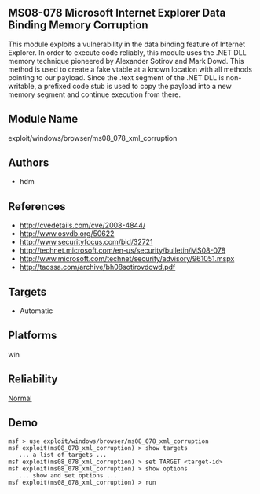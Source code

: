 ## MS08-078 Microsoft Internet Explorer Data Binding Memory Corruption

This module exploits a vulnerability in the data binding 
feature of Internet Explorer. In order to execute code 
reliably, this module uses the .NET DLL memory technique 
pioneered by Alexander Sotirov and Mark Dowd. This method is 
used to create a fake vtable at a known location with all 
methods pointing to our payload. Since the .text segment of 
the .NET DLL is non-writable, a prefixed code stub is used 
to copy the payload into a new memory segment and continue 
execution from there.


## Module Name
exploit/windows/browser/ms08_078_xml_corruption

## Authors
* hdm


## References
* http://cvedetails.com/cve/2008-4844/
* http://www.osvdb.org/50622
* http://www.securityfocus.com/bid/32721
* http://technet.microsoft.com/en-us/security/bulletin/MS08-078
* http://www.microsoft.com/technet/security/advisory/961051.mspx
* http://taossa.com/archive/bh08sotirovdowd.pdf



## Targets
* Automatic


## Platforms
win

## Reliability
[Normal](https://github.com/rapid7/metasploit-framework/wiki/Exploit-Ranking)

## Demo

```
msf > use exploit/windows/browser/ms08_078_xml_corruption
msf exploit(ms08_078_xml_corruption) > show targets
   ... a list of targets ...
msf exploit(ms08_078_xml_corruption) > set TARGET <target-id>
msf exploit(ms08_078_xml_corruption) > show options
   ... show and set options ...
msf exploit(ms08_078_xml_corruption) > run
```
    
    